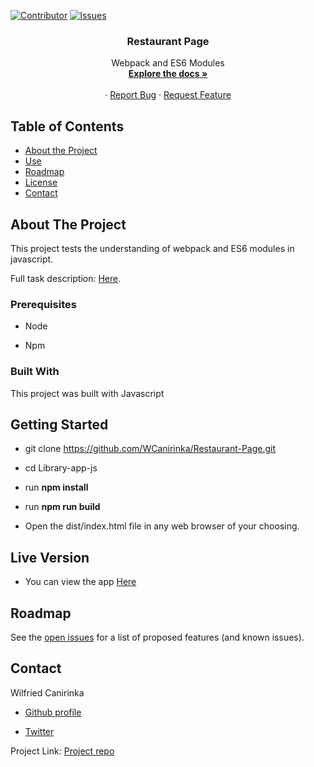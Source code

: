 [![Contributor][contributor-shield]][contributor-url]
[![Issues][issues-shield]][issues-url]
<br />
<p align="center">
 
  <h3 align="center">Restaurant Page</h3>
  <p align="center">
    Webpack and ES6 Modules
    <br />
    <a href="https://github.com/WCanirinka/Restaurant-Page.git"><strong>Explore the docs »</strong></a>
    <br />
    <br />
    ·
    <a href="https://github.com/WCanirinka/Restaurant-Page/issues">Report Bug</a>
    ·
    <a href="https://github.com/WCanirinka/Restaurant-Page/issues">Request Feature</a>
  </p>
</p>


<!-- TABLE OF CONTENTS -->
## Table of Contents

* [About the Project](#about-the-project)
* [Use](#use)
* [Roadmap](#roadmap)
* [License](#license)
* [Contact](#contact)



<!-- ABOUT THE PROJECT -->
## About The Project

This project tests the understanding of webpack and ES6 modules in javascript.

Full task description: [Here](https://www.theodinproject.com/courses/javascript/lessons/restaurant-page).

### Prerequisites

- Node

- Npm

### Built With

This project was built with Javascript


## Getting Started

- git clone https://github.com/WCanirinka/Restaurant-Page.git

- cd Library-app-js

- run **npm install**

- run **npm run build**

- Open the dist/index.html file in any web browser of your choosing.


## Live Version

- You can view the app [Here]()

<!-- ROADMAP -->
## Roadmap

See the [open issues](https://github.com/WCanirinka/Restaurant-Page/issues) for a list of proposed features (and known issues).


<!-- CONTACT -->
## Contact
Wilfried Canirinka
* [Github profile](https://github.com/WCanirinka)

* [Twitter](https://twitter.com/WCanirinka)

Project Link: [Project repo](https://github.com/WCanirinka/Restaurant-Page)

<!-- MARKDOWN LINKS & IMAGES -->
<!-- https://www.markdownguide.org/basic-syntax/#reference-style-links -->
[contributor-shield]: https://img.shields.io/badge/Contributors-1-%2300ff00
[contributor-url]: https://github.com/WCanirinka/Restaurant-Page/graphs/contributors
[issues-shield]: https://img.shields.io/badge/issues-0-%2300ff00
[issues-url]: https://github.com/WCanirinka/Restaurant-Page/issues/